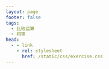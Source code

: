 ```yaml
---
layout: page
footer: false
tags:
  - 比较运算
  - 相等
head:
  - - link
    - rel: stylesheet
      href: /static/css/exercise.css
---
```


<script setup>
import Exercise from '../components/Exercise.vue'

const exData = {
  subject: '以下哪个操作符用于判断两个值是否相等？',
  options: [
    {label: '==', answer: true},
    {label: '='},
    {label: '!='},
    {label: '<>'},
  ],
  tags: [],
}
</script>

<Exercise :exData="exData" />
